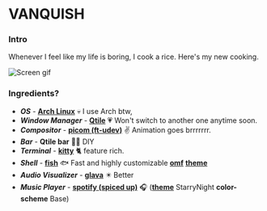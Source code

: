 # VANQUISH

### Intro
Whenever I feel like my life is boring, I cook a rice. Here's my new cooking.

![Screen gif](https://raw.githubusercontent.com/yourusername/yourrepository/main/Vanquish/screen.gif) 

### Ingredients?
- ***OS*** - **[Arch Linux](https://aur.archlinux.org/)** :skull: I use Arch btw,
- ***Window Manager*** - **[Qtile](http://www.qtile.org/)** :heartpulse: Won't switch to another one anytime soon.
- ***Compositor*** - **[picom (ft-udev)](https://aur.archlinux.org/packages/picom-ft-udev)** :v: Animation goes brrrrrrr.
- ***Bar*** - **Qtile bar** :construction_worker_man: DIY
- ***Terminal*** - **[kitty](https://github.com/kovidgoyal/kitty)** :cat2: feature rich. 
- ***Shell*** - **[fish](https://github.com/fish-shell/fish-shell)** :fish: Fast and highly customizable
                **[omf](https://github.com/oh-my-fish/oh-my-fish)**
                **[theme](https://github.com/oh-my-fish/theme-bobthefish)**
- ***Audio Visualizer*** - **[glava](https://github.com/jarcode-foss/glava/)** :eight_pointed_black_star: Better 
- ***Music Player*** - **[spotify (spiced up)](https://github.com/spicetify/)** :headphones:
                    (**[theme](https://github.com/spicetify/spicetify-themes/blob/master/THEMES.md#starrynight)** StarryNight
                    **color-scheme** Base)
